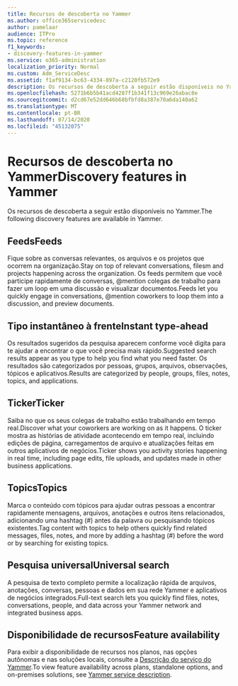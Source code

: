 ```yaml
---
title: Recursos de descoberta no Yammer
ms.author: office365servicedesc
author: pamelaar
audience: ITPro
ms.topic: reference
f1_keywords:
- discovery-features-in-yammer
ms.service: o365-administration
localization_priority: Normal
ms.custom: Adm_ServiceDesc
ms.assetid: f1af9134-bc63-4334-897a-c2120fb572e9
description: Os recursos de descoberta a seguir estão disponíveis no Yammer.
ms.openlocfilehash: 5271b6b5b41acd4287f1b341f13c969e26abac8e
ms.sourcegitcommit: d2cd67e52dd646b68bfbfd8a387e70a6da140a62
ms.translationtype: MT
ms.contentlocale: pt-BR
ms.lasthandoff: 07/14/2020
ms.locfileid: "45132075"
---
```

# <a name="discovery-features-in-yammer"></a><span data-ttu-id="55fec-103">Recursos de descoberta no Yammer</span><span class="sxs-lookup"><span data-stu-id="55fec-103">Discovery features in Yammer</span></span>

<span data-ttu-id="55fec-104">Os recursos de descoberta a seguir estão disponíveis no Yammer.</span><span class="sxs-lookup"><span data-stu-id="55fec-104">The following discovery features are available in Yammer.</span></span>
  
## <a name="feeds"></a><span data-ttu-id="55fec-105">Feeds</span><span class="sxs-lookup"><span data-stu-id="55fec-105">Feeds</span></span>

<span data-ttu-id="55fec-106">Fique sobre as conversas relevantes, os arquivos e os projetos que ocorrem na organização.</span><span class="sxs-lookup"><span data-stu-id="55fec-106">Stay on top of relevant conversations, filesm and projects happening across the organization.</span></span> <span data-ttu-id="55fec-107">Os feeds permitem que você participe rapidamente de conversas, @mention colegas de trabalho para fazer um loop em uma discussão e visualizar documentos.</span><span class="sxs-lookup"><span data-stu-id="55fec-107">Feeds let you quickly engage in conversations, @mention coworkers to loop them into a discussion, and preview documents.</span></span>

## <a name="instant-type-ahead"></a><span data-ttu-id="55fec-108">Tipo instantâneo à frente</span><span class="sxs-lookup"><span data-stu-id="55fec-108">Instant type-ahead</span></span>

<span data-ttu-id="55fec-109">Os resultados sugeridos da pesquisa aparecem conforme você digita para te ajudar a encontrar o que você precisa mais rápido.</span><span class="sxs-lookup"><span data-stu-id="55fec-109">Suggested search results appear as you type to help you find what you need faster.</span></span> <span data-ttu-id="55fec-110">Os resultados são categorizados por pessoas, grupos, arquivos, observações, tópicos e aplicativos.</span><span class="sxs-lookup"><span data-stu-id="55fec-110">Results are categorized by people, groups, files, notes, topics, and applications.</span></span>
    
## <a name="ticker"></a><span data-ttu-id="55fec-111">Ticker</span><span class="sxs-lookup"><span data-stu-id="55fec-111">Ticker</span></span>

<span data-ttu-id="55fec-112">Saiba no que os seus colegas de trabalho estão trabalhando em tempo real.</span><span class="sxs-lookup"><span data-stu-id="55fec-112">Discover what your coworkers are working on as it happens.</span></span> <span data-ttu-id="55fec-113">O ticker mostra as histórias de atividade acontecendo em tempo real, incluindo edições de página, carregamentos de arquivo e atualizações feitas em outros aplicativos de negócios.</span><span class="sxs-lookup"><span data-stu-id="55fec-113">Ticker shows you activity stories happening in real time, including page edits, file uploads, and updates made in other business applications.</span></span>
  
## <a name="topics"></a><span data-ttu-id="55fec-114">Topics</span><span class="sxs-lookup"><span data-stu-id="55fec-114">Topics</span></span>

<span data-ttu-id="55fec-115">Marca o conteúdo com tópicos para ajudar outras pessoas a encontrar rapidamente mensagens, arquivos, anotações e outros itens relacionados, adicionando uma hashtag (#) antes da palavra ou pesquisando tópicos existentes.</span><span class="sxs-lookup"><span data-stu-id="55fec-115">Tag content with topics to help others quickly find related messages, files, notes, and more by adding a hashtag (#) before the word or by searching for existing topics.</span></span>
  
## <a name="universal-search"></a><span data-ttu-id="55fec-116">Pesquisa universal</span><span class="sxs-lookup"><span data-stu-id="55fec-116">Universal search</span></span>

<span data-ttu-id="55fec-117">A pesquisa de texto completo permite a localização rápida de arquivos, anotações, conversas, pessoas e dados em sua rede Yammer e aplicativos de negócios integrados.</span><span class="sxs-lookup"><span data-stu-id="55fec-117">Full-text search lets you quickly find files, notes, conversations, people, and data across your Yammer network and integrated business apps.</span></span>
  
## <a name="feature-availability"></a><span data-ttu-id="55fec-118">Disponibilidade de recursos</span><span class="sxs-lookup"><span data-stu-id="55fec-118">Feature availability</span></span>

<span data-ttu-id="55fec-119">Para exibir a disponibilidade de recursos nos planos, nas opções autônomas e nas soluções locais, consulte a [Descrição do serviço do Yammer](yammer-service-description.md).</span><span class="sxs-lookup"><span data-stu-id="55fec-119">To view feature availability across plans, standalone options, and on-premises solutions, see [Yammer service description](yammer-service-description.md).</span></span>
  
  
